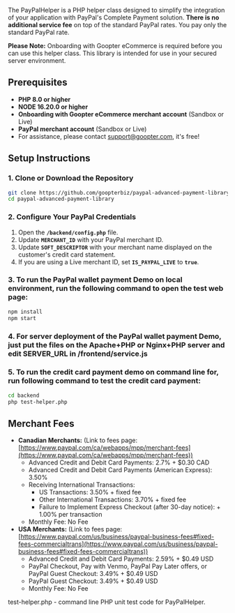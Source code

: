 The PayPalHelper is a PHP helper class designed to simplify the integration of your application with PayPal's Complete Payment solution.  **There is no additional service fee** on top of the standard PayPal rates. You pay only the standard PayPal rate. 

**Please Note:**  Onboarding with Goopter eCommerce is required before you can use this helper class. This library is intended for use in your secured server environment.

## Prerequisites
- **PHP 8.0 or higher**
- **NODE 16.20.0 or higher**
- **Onboarding with Goopter eCommerce merchant account** (Sandbox or Live)
- **PayPal merchant account** (Sandbox or Live)
- For assistance, please contact support@goopter.com, it's free!

## Setup Instructions

### 1. Clone or Download the Repository
```bash
git clone https://github.com/goopterbiz/paypal-advanced-payment-library.git
cd paypal-advanced-payment-library
```

### 2. Configure Your PayPal Credentials
1. Open the **`/backend/config.php`** file.
2. Update **`MERCHANT_ID`** with your PayPal merchant ID.
3. Update **`SOFT_DESCRIPTOR`** with your merchant name displayed on the customer's credit card statement.
4. If you are using a Live merchant ID, set **`IS_PAYPAL_LIVE`** to **`true`**.

### 3. To run the PayPal wallet payment Demo on local environment, run the following command to open the test web page:
```bash
npm install
npm start
```
### 4. For server deployment of the PayPal wallet payment Demo, just put the files on the Apache+PHP or Nginx+PHP server and edit SERVER_URL in /frontend/service.js

### 5. To run the credit card payment demo on command line for, run following command to test the credit card payment:
```bash
cd backend
php test-helper.php
```

## Merchant Fees ##
* **Canadian Merchants:** (Link to fees page: [https://www.paypal.com/ca/webapps/mpp/merchant-fees](https://www.paypal.com/ca/webapps/mpp/merchant-fees))
    * Advanced Credit and Debit Card Payments: 2.7% + $0.30 CAD
    * Advanced Credit and Debit Card Payments (American Express): 3.50%
    * Receiving International Transactions:
        * US Transactions: 3.50% + fixed fee
        * Other International Transactions: 3.70% + fixed fee
        * Failure to Implement Express Checkout (after 30-day notice): + 1.00% per transaction
    * Monthly Fee: No Fee
* **USA Merchants:** (Link to fees page: [https://www.paypal.com/us/business/paypal-business-fees#fixed-fees-commercialtrans](https://www.paypal.com/us/business/paypal-business-fees#fixed-fees-commercialtrans))
    * Advanced Credit and Debit Card Payments: 2.59% + $0.49 USD
    * PayPal Checkout, Pay with Venmo, PayPal Pay Later offers, or PayPal Guest Checkout:  3.49% + $0.49 USD
    * PayPal Guest Checkout: 3.49% + $0.49 USD
    * Monthly Fee: No Fee

test-helper.php - command line PHP unit test code for PayPalHelper.
